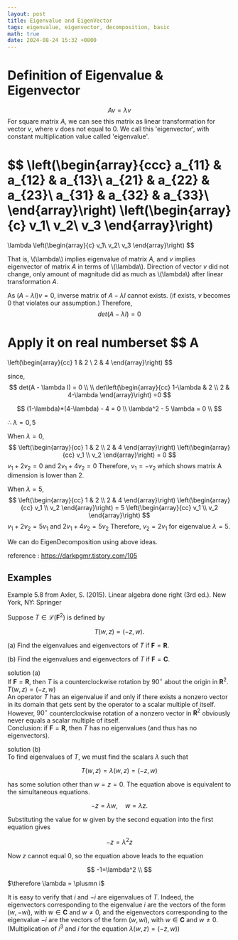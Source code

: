 ```yaml
---
layout: post
title: Eigenvalue and EigenVector
tags: eigenvalue, eigenvector, decomposition, basic
math: true
date: 2024-08-24 15:32 +0800
---
```


# Definition of Eigenvalue & Eigenvector

$$
Av = \lambda v 
$$
For square matrix $A$, we can see this matrix as linear transformation for vector $v$, where $v$ does not equal to 0. We call this 'eigenvector', with constant multiplication value called 'eigenvalue'.

$$
\left(\begin{array}{ccc} 
a_{11} & a_{12} & a_{13}\\
a_{21} & a_{22} & a_{23}\\
a_{31} & a_{32} & a_{33}\\
\end{array}\right)
\left(\begin{array}{c} 
v_1\\ 
v_2\\
v_3
\end{array}\right)
=
\lambda
\left(\begin{array}{c}
v_1\\
v_2\\
v_3
\end{array}\right)
$$ 

That is, \\\(\lambda\\\) implies eigenvalue of matrix $A$, and $v$ implies eigenvector of matrix $A$ in terms of \\\(\lambda\\\). Direction of vector $v$ did not change, only amount of magnitude did as much as \\\(\lambda\\\) after linear transformation $A$.

As $(A - \lambda I)v = 0$, inverse matrix of $A - \lambda I$ cannot exists. (if exists, $v$ becomes 0 that violates our assumption.) Therefore, 
$$
det(A - \lambda I) = 0
$$


Apply it on real numberset
$$
A 
= 
\left(\begin{array}{cc}
1 & 2 \\
2 & 4
\end{array}\right)
$$

since, 
$$
det(A - \lambda I) = 0 \\
\\
det\left(\begin{array}{cc}
1-\lambda & 2 \\
2 & 4-\lambda
\end{array}\right)
=0
$$

$$
(1-\lambda)*(4-\lambda) - 4 = 0 \\
\lambda^2 - 5 \lambda = 0 \\
$$

$\therefore \ \lambda = 0, 5$

When $\lambda = 0$,
$$
\left(\begin{array}{cc}
1 & 2 \\
2 & 4 
\end{array}\right)
\left(\begin{array}{cc}
v_1 \\
v_2
\end{array}\right) = 0
$$
$v_1 + 2 v_2 = 0$ and $2 v_1 + 4 v_2 = 0$
Therefore, $v_1 = - v_2$ which shows matrix A dimension is lower than 2.

When $\lambda = 5$,
$$
\left(\begin{array}{cc}
1 & 2 \\
2 & 4
\end{array}\right)
\left(\begin{array}{cc}
v_1 \\
v_2
\end{array}\right) = 
5
\left(\begin{array}{cc}
v_1 \\
v_2
\end{array}\right)
$$
$v_1 + 2 v_2 = 5 v_1$ and $2 v_1 + 4 v_2 = 5 v_2$
Therefore, $v_2 = 2 v_1$ for eigenvalue $\lambda = 5$.

We can do EigenDecomposition using above ideas.


reference : https://darkpgmr.tistory.com/105


## Examples

Example 5.8 from Axler, S. (2015). Linear algebra done right (3rd ed.). New York, NY: Springer


Suppose $T \in \mathcal{L}\left(\mathbf{F}^2\right)$ is defined by

$$
T(w, z)=(-z, w) .
$$

(a) Find the eigenvalues and eigenvectors of $T$ if $\mathbf{F}=\mathbf{R}$.

(b) Find the eigenvalues and eigenvectors of $T$ if $\mathbf{F}=\mathbf{C}$.


solution (a) \
If $\mathbf{F}=\mathbf{R}$, then $T$ is a counterclockwise rotation by $90^{\circ}$ about the origin in $\mathbf{R}^2$. $T(w, z)=(-z, w)$ \
An operator $T$ has an eigenvalue if and only if there exists a nonzero vector in its domain that gets sent by the operator to a scalar multiple of itself. However, $90^{\circ}$ counterclockwise rotation of a nonzero vector in $\mathbf{R}^2$ obviously never equals a scalar multiple of itself.  
Conclusion: if $\mathbf{F}=\mathbf{R}$, then $T$ has no eigenvalues (and thus has no eigenvectors).



solution (b) \
To find eigenvalues of $T$, we must find the scalars $\lambda$ such that

$$
T(w, z)=\lambda(w, z) = (-z, w)
$$

has some solution other than $w=z=0$. The equation above is equivalent to the simultaneous equations.

$$
-z=\lambda w, \quad w=\lambda z .
$$


Substituting the value for $w$ given by the second equation into the first equation gives

$$
-z=\lambda^2 z
$$


Now $z$ cannot equal 0, so the equation above leads to the equation

$$
-1=\lambda^2 \\
$$

$\therefore \lambda = \plusmn i$

It is easy to verify that $i$ and $-i$ are eigenvalues of $T$. Indeed, the eigenvectors corresponding to the eigenvalue $i$ are the vectors of the form $(w,-w i)$, with $w \in \mathbf{C}$ and $w \neq 0$, and the eigenvectors corresponding to the eigenvalue $-i$ are the vectors of the form $(w, w i)$, with $w \in \mathbf{C}$ and $w \neq 0$. (Multiplication of $i^3$ and $i$ for the equation $\lambda(w, z) = (-z, w)$)